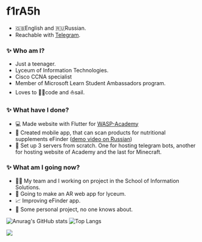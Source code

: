 # f1rA5h

- 🇬🇧English and 🇷🇺Russian.
- Reachable with [Telegram](https://telegram.me/f1rA5h). 

### ✨ Who am I?
- Just a teenager.
- Lyceum of Information Technologies.
- Cisco CCNA specialist
- Member of Microsoft Learn Student Ambassadors program. 
- Loves to 👨‍💻code and ⛵sail. 

### ✨ What have I done?
- 💻 Made website with Flutter for [WASP-Academy](www.wasp-academy.com)
- 📱 Created mobile app, that can scan products for nutritional supplements eFinder ([demo video on Russian](https://drive.google.com/file/d/1pWM8Pld5bPnjL00PAo-7Q07f7gQ1CzXU/view?usp=sharing))
- 🧱 Set up 3 servers from scratch. One for hosting telegram bots, another for hosting website of Academy and the last for Minecraft.

### ✨ What am I going now?
- 👨‍💻 My team and I working on project in the School of Information Solutions.
- 📱 Going to make an AR web app for lyceum.
- 📈 Improving eFinder app.
- 🤫 Some personal project, no one knows about.

![Anurag's GitHub stats](https://github-readme-stats.vercel.app/api?username=f1rA5h&count_private=true&show_icons=true&theme=dracula) ![Top Langs](https://github-readme-stats.vercel.app/api/top-langs/?username=f1rA5h&count_private=true&show_icons=true&theme=dracula&layout=compact)

![](https://komarev.com/ghpvc/?username=f1rA5h&color=f1184c)
